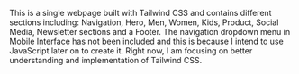 This is a single webpage built with Tailwind CSS and contains different sections including: Navigation, Hero, Men, Women, Kids, Product, Social Media, Newsletter sections and a Footer.
The navigation dropdown menu in Mobile Interface has not been included and this is because I intend to use JavaScript later on to create it. Right now, I am focusing on better understanding and implementation of Tailwind CSS. 
